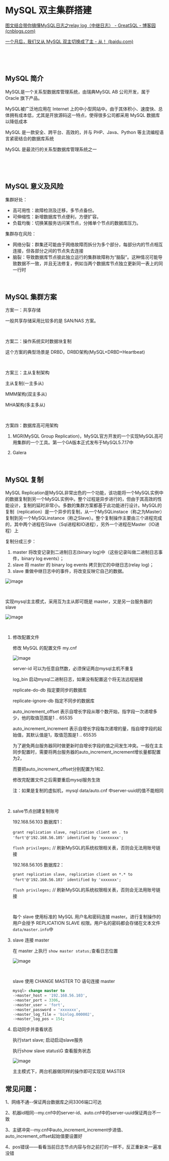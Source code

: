 # MySQL 双主集群搭建

[图文结合带你搞懂MySQL日志之relay log（中继日志） - GreatSQL - 博客园 (cnblogs.com)](https://www.cnblogs.com/greatsql/p/17052055.html)

[一个月后，我们又从 MySQL 双主切换成了主 - 从！ (baidu.com)](https://baijiahao.baidu.com/s?id=1738097788602997045&wfr=spider&for=pc)

‍

‍

## MySQL 简介

MySQL是一个关系型数据库管理系统，由瑞典MySQL AB 公司开发，属于 Oracle 旗下产品。

MySQL被广泛地应用在 Internet 上的中小型网站中。由于其体积小、速度快、总体拥有成本低，尤其是开放源码这一特点，使得很多公司都采用 MySQL 数据库以降低成本

MySQL 是一款安全、跨平台、高效的，并与 PHP、Java、Python 等主流编程语言紧密结合的数据库系统

MySQL 是最流行的关系型数据库管理系统之一

‍

‍

## MySQL 意义及风险

集群好处：

* 高可用性：故障检测及迁移，多节点备份。
* 可伸缩性：新增数据库节点便利，方便扩容。
* 负载均衡：切换某服务访问某节点，分摊单个节点的数据库压力。

集群存在风险：

* 网络分裂：群集还可能由于网络故障而拆分为多个部分，每部分内的节点相互连接，但各部分之间的节点失去连接
* 脑裂：导致数据库节点彼此独立运行的集群故障称为“脑裂”。这种情况可能导致数据不一致，并且无法修复，例如当两个数据库节点独立更新同一表上的同一行时

‍

## MySQL 集群方案

方案一：共享存储

一般共享存储采用比较多的是 SAN/NAS 方案。

‍

方案二：操作系统实时数据块复制

这个方案的典型场景是 DRBD，DRBD架构(MySQL+DRBD+Heartbeat)

‍

方案三：主从复制架构

主从复制(一主多从)

MMM架构(双主多从)

MHA架构(多主多从)

‍

方案四：数据库高可用架构

1. MGR(MySQL Group Replication)，MySQL官方开发的一个实现MySQL高可用集群的一个工具。第一个GA版本正式发布于MySQL5.7.17中

2. Galera

‍

## MySQL 复制

MySQL Replication是MySQL非常出色的一个功能，该功能将一个MySQL实例中的数据复制到另一个MySQL实例中。整个过程是异步进行的，但由于其高效的性能设计，复制的延时非常小。多数的集群方案都基于此功能进行设计。MySQL的复制（replication）是一个异步的复制，从一个MySQLinstace（称之为Master）复制到另一个MySQLinstance（称之Slave）。整个复制操作主要由三个进程完成的，其中两个进程在Slave（Sql进程和IO进程），另外一个进程在Master（IO进程）上

复制分成三步：

1. master 将改变记录到二进制日志(binary log)中（这些记录叫做二进制日志事件，binary log events）；
2. slave 将 master 的 binary log events 拷贝到它的中继日志(relay log)；
3. slave 重做中继日志中的事件，将改变反映它自己的数据。

![image](assets/MySQL%20%E5%8F%8C%E4%B8%BB%E9%9B%86%E7%BE%A4%E6%90%AD%E5%BB%BA/image-20230301123247-5xzudh3.png)​​

‍

实现mysql主主模式，采用互为主从即可既是 master，又是另一台服务器的 slave

![image](assets/MySQL%20%E5%8F%8C%E4%B8%BB%E9%9B%86%E7%BE%A4%E6%90%AD%E5%BB%BA/image-20230301123622-b2ocoyq.png)​

​

1. 修改配置文件

    修改 MySQL 的配置文件 my.cnf

    ![image](assets/MySQL%20%E5%8F%8C%E4%B8%BB%E9%9B%86%E7%BE%A4%E6%90%AD%E5%BB%BA/image-20230208190508-2tgthnk.png)​

    server-id   可以为任意自然数，必须保证两台mysql主机不重复

    log_bin 启动mysql二进制日志，如果没有配置这个将无法远程链接

    replicate-do-db 指定要同步的数据库

    replicate-ignore-db 指定不同步的数据库

    auto_increment_offset 表示自增长字段从哪个数开始，指字段一次递增多少，他的取值范围是1 .. 65535

    auto_increment_increment 表示自增长字段每次递增的量，指自增字段的起始值，其默认值是1，取值范围是1 .. 65535

    为了避免两台服务器同时做更新时自增长字段的值之间发生冲突。一般在主主同步配置时，需要将两台服务器的auto_increment_increment增长量都配置为2，

    而要把auto_increment_offset分别配置为1和2.

    修改完配置文件之后需要重启mysql服务生效

    注：如果是复制的虚拟机，mysql data/auto.cnf 中server-uuid的值不能相同

    ‍
2. salve节点创建复制账号

    192.168.56.103 数据库1：

    `grant replication slave, replication client on ​`​*`.`*​`​ to 'fort'@'192.168.56.105' identified by 'xxxxxxxx';`​

    `flush privileges;`​ // 刷新MySQL的系统权限相关表，否则会无法用账号链接

    192.168.56.105 数据库2：

    `grant replication slave, replication client on *.* to 'fort'@'192.168.56.103' identified by 'xxxxxxx';`​

    `flush privileges;`​ // 刷新MySQL的系统权限相关表，否则会无法用账号链接

    ‍

    每个 slave 使用标准的 MySQL 用户名和密码连接 master。进行复制操作的用户会授予 REPLICATION SLAVE 权限。用户名的密码都会存储在文本文件 `data/master.info`​ 中

3. slave 连接 master

    在 master 上执行 `show master status;`​查看日志位置

    ![image](assets/MySQL%20%E5%8F%8C%E4%B8%BB%E9%9B%86%E7%BE%A4%E6%90%AD%E5%BB%BA/image-20230208190830-woq74mr.png)

    ‍

    slave 使用 CHANGE MASTER TO 语句连接 master

    ```sql
    mysql> change master to
    ->master_host = '192.168.56.103',
    ->master_port = 3306,
    ->master_user = 'fort',
    ->master_password = 'xxxxxxx',
    ->master_log_file = 'binlog.000002',
    ->master_log_pos = 154;
    ```

4. 启动同步并查看状态

    执行start slave; 启动启动slave服务

    执行show slave status\G 查看服务状态

    ![image](assets/MySQL%20%E5%8F%8C%E4%B8%BB%E9%9B%86%E7%BE%A4%E6%90%AD%E5%BB%BA/image-20230208191015-n31tcwc.png)​

    主主模式下，两台机器做同样的操作即可实现双 MASTER

## 常见问题：

1、网络不通--保证两台数据库之间3306端口可达

2、机器id相同--my.cnf中的server-id、auto.cnf中的server-uuid保证两台不一致

3、主键冲突--my.cnf中auto_increment_increment步进值、auto_increment_offset起始值要设置好

4、pos错误——看看当前日志节点内容与你之前打的一样不，反正重新来一遍准没错

‍
